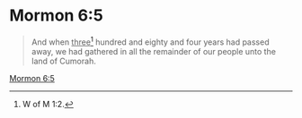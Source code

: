 # Mormon 6:5

> And when <u>three</u>[^a] hundred and eighty and four years had passed away, we had gathered in all the remainder of our people unto the land of Cumorah.

[Mormon 6:5](https://www.churchofjesuschrist.org/study/scriptures/bofm/morm/6?lang=eng&id=p5#p5)


[^a]: W of M 1:2.
